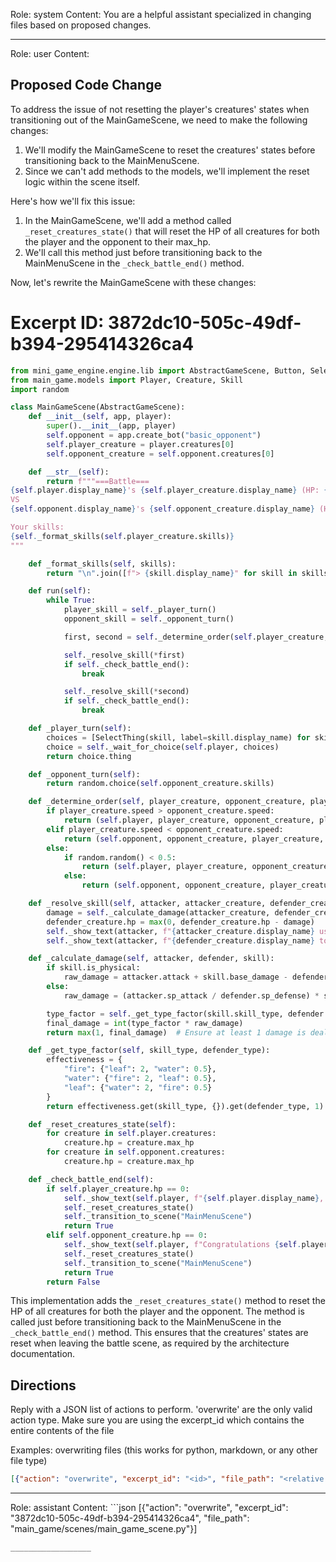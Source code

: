 Role: system
Content: You are a helpful assistant specialized in changing files based on proposed changes.
__________________
Role: user
Content: 
## Proposed Code Change
To address the issue of not resetting the player's creatures' states when transitioning out of the MainGameScene, we need to make the following changes:

1. We'll modify the MainGameScene to reset the creatures' states before transitioning back to the MainMenuScene.
2. Since we can't add methods to the models, we'll implement the reset logic within the scene itself.

Here's how we'll fix this issue:

1. In the MainGameScene, we'll add a method called `_reset_creatures_state()` that will reset the HP of all creatures for both the player and the opponent to their max_hp.
2. We'll call this method just before transitioning back to the MainMenuScene in the `_check_battle_end()` method.

Now, let's rewrite the MainGameScene with these changes:

# Excerpt ID: 3872dc10-505c-49df-b394-295414326ca4
```python main_game/scenes/main_game_scene.py
from mini_game_engine.engine.lib import AbstractGameScene, Button, SelectThing
from main_game.models import Player, Creature, Skill
import random

class MainGameScene(AbstractGameScene):
    def __init__(self, app, player):
        super().__init__(app, player)
        self.opponent = app.create_bot("basic_opponent")
        self.player_creature = player.creatures[0]
        self.opponent_creature = self.opponent.creatures[0]

    def __str__(self):
        return f"""===Battle===
{self.player.display_name}'s {self.player_creature.display_name} (HP: {self.player_creature.hp}/{self.player_creature.max_hp})
VS
{self.opponent.display_name}'s {self.opponent_creature.display_name} (HP: {self.opponent_creature.hp}/{self.opponent_creature.max_hp})

Your skills:
{self._format_skills(self.player_creature.skills)}
"""

    def _format_skills(self, skills):
        return "\n".join([f"> {skill.display_name}" for skill in skills])

    def run(self):
        while True:
            player_skill = self._player_turn()
            opponent_skill = self._opponent_turn()

            first, second = self._determine_order(self.player_creature, self.opponent_creature, player_skill, opponent_skill)

            self._resolve_skill(*first)
            if self._check_battle_end():
                break

            self._resolve_skill(*second)
            if self._check_battle_end():
                break

    def _player_turn(self):
        choices = [SelectThing(skill, label=skill.display_name) for skill in self.player_creature.skills]
        choice = self._wait_for_choice(self.player, choices)
        return choice.thing

    def _opponent_turn(self):
        return random.choice(self.opponent_creature.skills)

    def _determine_order(self, player_creature, opponent_creature, player_skill, opponent_skill):
        if player_creature.speed > opponent_creature.speed:
            return (self.player, player_creature, opponent_creature, player_skill), (self.opponent, opponent_creature, player_creature, opponent_skill)
        elif player_creature.speed < opponent_creature.speed:
            return (self.opponent, opponent_creature, player_creature, opponent_skill), (self.player, player_creature, opponent_creature, player_skill)
        else:
            if random.random() < 0.5:
                return (self.player, player_creature, opponent_creature, player_skill), (self.opponent, opponent_creature, player_creature, opponent_skill)
            else:
                return (self.opponent, opponent_creature, player_creature, opponent_skill), (self.player, player_creature, opponent_creature, player_skill)

    def _resolve_skill(self, attacker, attacker_creature, defender_creature, skill):
        damage = self._calculate_damage(attacker_creature, defender_creature, skill)
        defender_creature.hp = max(0, defender_creature.hp - damage)
        self._show_text(attacker, f"{attacker_creature.display_name} used {skill.display_name}!")
        self._show_text(attacker, f"{defender_creature.display_name} took {damage} damage!")

    def _calculate_damage(self, attacker, defender, skill):
        if skill.is_physical:
            raw_damage = attacker.attack + skill.base_damage - defender.defense
        else:
            raw_damage = (attacker.sp_attack / defender.sp_defense) * skill.base_damage

        type_factor = self._get_type_factor(skill.skill_type, defender.creature_type)
        final_damage = int(type_factor * raw_damage)
        return max(1, final_damage)  # Ensure at least 1 damage is dealt

    def _get_type_factor(self, skill_type, defender_type):
        effectiveness = {
            "fire": {"leaf": 2, "water": 0.5},
            "water": {"fire": 2, "leaf": 0.5},
            "leaf": {"water": 2, "fire": 0.5}
        }
        return effectiveness.get(skill_type, {}).get(defender_type, 1)

    def _reset_creatures_state(self):
        for creature in self.player.creatures:
            creature.hp = creature.max_hp
        for creature in self.opponent.creatures:
            creature.hp = creature.max_hp

    def _check_battle_end(self):
        if self.player_creature.hp == 0:
            self._show_text(self.player, f"{self.player.display_name}, you lost the battle!")
            self._reset_creatures_state()
            self._transition_to_scene("MainMenuScene")
            return True
        elif self.opponent_creature.hp == 0:
            self._show_text(self.player, f"Congratulations {self.player.display_name}, you won the battle!")
            self._reset_creatures_state()
            self._transition_to_scene("MainMenuScene")
            return True
        return False
```

This implementation adds the `_reset_creatures_state()` method to reset the HP of all creatures for both the player and the opponent. The method is called just before transitioning back to the MainMenuScene in the `_check_battle_end()` method. This ensures that the creatures' states are reset when leaving the battle scene, as required by the architecture documentation.

## Directions
Reply with a JSON list of actions to perform. 'overwrite' are the only valid action type. 
Make sure you are using the excerpt_id which contains the entire contents of the file

Examples:
overwriting files (this works for python, markdown, or any other file type)
```json output_example1
[{"action": "overwrite", "excerpt_id": "<id>", "file_path": "<relative file path>"}]
```

__________________
Role: assistant
Content: ```json
[{"action": "overwrite", "excerpt_id": "3872dc10-505c-49df-b394-295414326ca4", "file_path": "main_game/scenes/main_game_scene.py"}]
```
__________________
